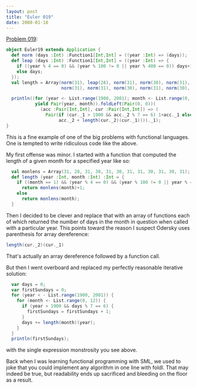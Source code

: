 ```yaml
---
layout: post
title: "Euler 019"
date: 2008-01-18
---
```


[Problem 019]\:

```scala
object Euler19 extends Application {
  def norm (days :Int) :Function1[Int,Int] = ((year :Int) => (days));
  def leap (days :Int) :Function1[Int,Int] = ((year :Int) => {
    if ((year % 4 == 0) && (year % 100 != 0 || year % 400 == 0)) days+1;
    else days;
  });
  val length = Array(norm(31), leap(28), norm(31), norm(30), norm(31), norm(30),
                     norm(31), norm(31), norm(30), norm(31), norm(30), norm(31));

  println((for (year <- List.range(1900, 2001); month <- List.range(0, 12))
           yield Pair(year, month)).foldLeft(Pair(0, 0))(
             (acc :Pair[Int,Int], cur :Pair[Int,Int]) => (
               Pair(if (cur._1 > 1900 && acc._2 % 7 == 6) 1+acc._1 else acc._1,
                    acc._2 + length(cur._2)(cur._1))))._1);
}
```
This is a fine example of one of the big problems with functional languages. One is tempted to write ridiculous code like the above.

My first offense was minor. I started with a function that computed the length of a given month for a specified year like so:

```scala
  val monlens = Array(31, 28, 31, 30, 31, 30, 31, 31, 30, 31, 30, 31);
  def length (year :Int, month :Int) :Int = {
    if ((month == 1) && (year % 4 == 0) && (year % 100 != 0 || year % 400 == 0))
      return monlens(month)+1;
    else
      return monlens(month);
  }
```
Then I decided to be clever and replace that with an array of functions each of which returned the number of days in the month in question when called with a particular year. This points toward the reason I suspect Odersky uses parenthesis for array dereference:

```scala
length(cur._2)(cur._1)
```
That's actually an array dereference followed by a function call.

But then I went overboard and replaced my perfectly reasonable iterative solution:

```scala
  var days = 0;
  var firstSundays = 0;
  for (year < - List.range(1900, 2001)) {
    for (month <- List.range(0, 12)) {
      if (year > 1900 && days % 7 == 6) {
        firstSundays = firstSundays + 1;
      }
      days += length(month)(year);
    }
  }
  println(firstSundays);
```
with the single expression monstrosity you see above.

Back when I was learning functional programming with SML, we used to joke that you could implement any algorithm in one line with foldl. That may indeed be true, but readability ends up sacrificed and bleeding on the floor as a result.



[Problem 019]: http://projecteuler.net/index.php?section=problems&id=19

